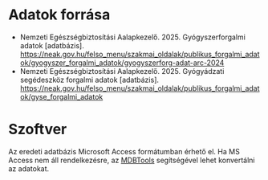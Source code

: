 # Adatok forrása

- Nemzeti Egészségbiztosítási Aalapkezelő. 2025. Gyógyszerforgalmi adatok [adatbázis]. https://neak.gov.hu/felso_menu/szakmai_oldalak/publikus_forgalmi_adatok/gyogyszer_forgalmi_adatok/gyogyszerforg-adat-arc-2024 
- Nemzeti Egészségbiztosítási Aalapkezelő. 2025. Gyógyádzati segédeszköz forgalmi adatok [adatbázis]. https://neak.gov.hu/felso_menu/szakmai_oldalak/publikus_forgalmi_adatok/gyse_forgalmi_adatok

# Szoftver
Az eredeti adatbázis Microsoft Access formátumban érhető el. Ha MS Access nem áll rendelkezésre, az [MDBTools](https://github.com/mdbtools/mdbtools) segítségével lehet konvertálni az adatokat. 